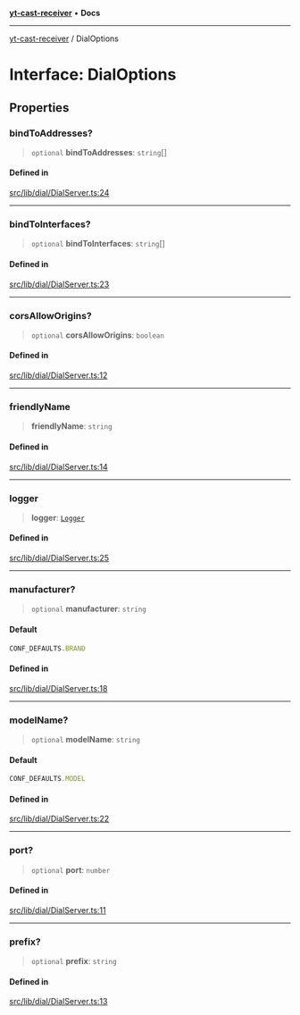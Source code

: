 [**yt-cast-receiver**](../README.md) • **Docs**

***

[yt-cast-receiver](../README.md) / DialOptions

# Interface: DialOptions

## Properties

### bindToAddresses?

> `optional` **bindToAddresses**: `string`[]

#### Defined in

[src/lib/dial/DialServer.ts:24](https://github.com/patrickkfkan/yt-cast-receiver/blob/7898fbce0f56a5f9871c7ea968fa6c6f4e21202f/src/lib/dial/DialServer.ts#L24)

***

### bindToInterfaces?

> `optional` **bindToInterfaces**: `string`[]

#### Defined in

[src/lib/dial/DialServer.ts:23](https://github.com/patrickkfkan/yt-cast-receiver/blob/7898fbce0f56a5f9871c7ea968fa6c6f4e21202f/src/lib/dial/DialServer.ts#L23)

***

### corsAllowOrigins?

> `optional` **corsAllowOrigins**: `boolean`

#### Defined in

[src/lib/dial/DialServer.ts:12](https://github.com/patrickkfkan/yt-cast-receiver/blob/7898fbce0f56a5f9871c7ea968fa6c6f4e21202f/src/lib/dial/DialServer.ts#L12)

***

### friendlyName

> **friendlyName**: `string`

#### Defined in

[src/lib/dial/DialServer.ts:14](https://github.com/patrickkfkan/yt-cast-receiver/blob/7898fbce0f56a5f9871c7ea968fa6c6f4e21202f/src/lib/dial/DialServer.ts#L14)

***

### logger

> **logger**: [`Logger`](Logger.md)

#### Defined in

[src/lib/dial/DialServer.ts:25](https://github.com/patrickkfkan/yt-cast-receiver/blob/7898fbce0f56a5f9871c7ea968fa6c6f4e21202f/src/lib/dial/DialServer.ts#L25)

***

### manufacturer?

> `optional` **manufacturer**: `string`

#### Default

```ts
CONF_DEFAULTS.BRAND
```

#### Defined in

[src/lib/dial/DialServer.ts:18](https://github.com/patrickkfkan/yt-cast-receiver/blob/7898fbce0f56a5f9871c7ea968fa6c6f4e21202f/src/lib/dial/DialServer.ts#L18)

***

### modelName?

> `optional` **modelName**: `string`

#### Default

```ts
CONF_DEFAULTS.MODEL
```

#### Defined in

[src/lib/dial/DialServer.ts:22](https://github.com/patrickkfkan/yt-cast-receiver/blob/7898fbce0f56a5f9871c7ea968fa6c6f4e21202f/src/lib/dial/DialServer.ts#L22)

***

### port?

> `optional` **port**: `number`

#### Defined in

[src/lib/dial/DialServer.ts:11](https://github.com/patrickkfkan/yt-cast-receiver/blob/7898fbce0f56a5f9871c7ea968fa6c6f4e21202f/src/lib/dial/DialServer.ts#L11)

***

### prefix?

> `optional` **prefix**: `string`

#### Defined in

[src/lib/dial/DialServer.ts:13](https://github.com/patrickkfkan/yt-cast-receiver/blob/7898fbce0f56a5f9871c7ea968fa6c6f4e21202f/src/lib/dial/DialServer.ts#L13)
